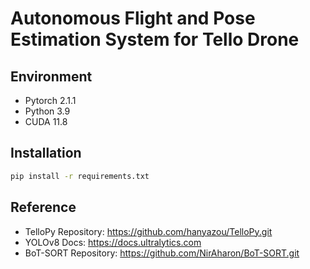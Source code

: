 # Autonomous Flight and Pose Estimation System for Tello Drone
## Environment
* Pytorch 2.1.1
* Python 3.9
* CUDA 11.8

## Installation
```bash
pip install -r requirements.txt
```

## Reference
* TelloPy Repository: https://github.com/hanyazou/TelloPy.git
* YOLOv8 Docs: https://docs.ultralytics.com
* BoT-SORT Repository: https://github.com/NirAharon/BoT-SORT.git